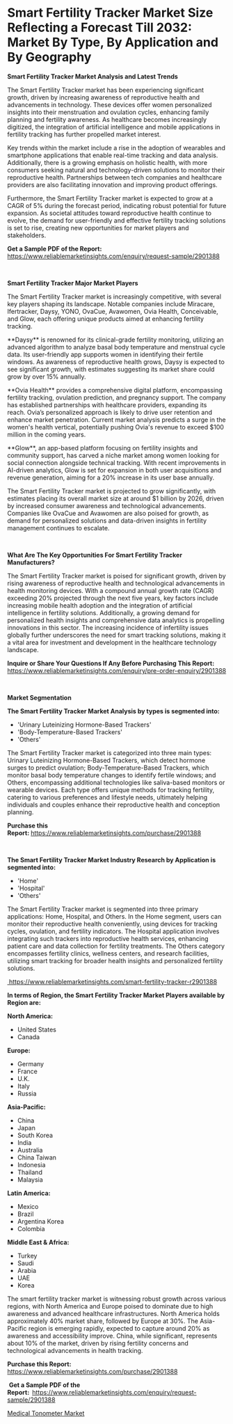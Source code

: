 <p><h1>Smart Fertility Tracker Market Size Reflecting a Forecast Till 2032: Market By Type, By Application and By Geography</h1></p><p><strong>Smart Fertility Tracker Market Analysis and Latest Trends</strong></p>
<p><p>The Smart Fertility Tracker market has been experiencing significant growth, driven by increasing awareness of reproductive health and advancements in technology. These devices offer women personalized insights into their menstruation and ovulation cycles, enhancing family planning and fertility awareness. As healthcare becomes increasingly digitized, the integration of artificial intelligence and mobile applications in fertility tracking has further propelled market interest.</p><p>Key trends within the market include a rise in the adoption of wearables and smartphone applications that enable real-time tracking and data analysis. Additionally, there is a growing emphasis on holistic health, with more consumers seeking natural and technology-driven solutions to monitor their reproductive health. Partnerships between tech companies and healthcare providers are also facilitating innovation and improving product offerings.</p><p>Furthermore, the Smart Fertility Tracker market is expected to grow at a CAGR of 5% during the forecast period, indicating robust potential for future expansion. As societal attitudes toward reproductive health continue to evolve, the demand for user-friendly and effective fertility tracking solutions is set to rise, creating new opportunities for market players and stakeholders.</p></p>
<p><strong>Get a Sample PDF of the Report:&nbsp;</strong> <a href="https://www.reliablemarketinsights.com/enquiry/request-sample/2901388?utm_campaign=3064&utm_medium=2&utm_source=Github&utm_content=ia&utm_term=16032025&utm_id=smart-fertility-tracker">https://www.reliablemarketinsights.com/enquiry/request-sample/2901388</a></p>
<p>&nbsp;</p>
<p><strong>Smart Fertility Tracker Major Market Players</strong></p>
<p><p>The Smart Fertility Tracker market is increasingly competitive, with several key players shaping its landscape. Notable companies include Miracare, Ifertracker, Daysy, YONO, OvaCue, Avawomen, Ovia Health, Conceivable, and Glow, each offering unique products aimed at enhancing fertility tracking.</p><p>**Daysy** is renowned for its clinical-grade fertility monitoring, utilizing an advanced algorithm to analyze basal body temperature and menstrual cycle data. Its user-friendly app supports women in identifying their fertile windows. As awareness of reproductive health grows, Daysy is expected to see significant growth, with estimates suggesting its market share could grow by over 15% annually.</p><p>**Ovia Health** provides a comprehensive digital platform, encompassing fertility tracking, ovulation prediction, and pregnancy support. The company has established partnerships with healthcare providers, expanding its reach. Ovia’s personalized approach is likely to drive user retention and enhance market penetration. Current market analysis predicts a surge in the women's health vertical, potentially pushing Ovia's revenue to exceed $100 million in the coming years.</p><p>**Glow**, an app-based platform focusing on fertility insights and community support, has carved a niche market among women looking for social connection alongside technical tracking. With recent improvements in AI-driven analytics, Glow is set for expansion in both user acquisitions and revenue generation, aiming for a 20% increase in its user base annually.</p><p>The Smart Fertility Tracker market is projected to grow significantly, with estimates placing its overall market size at around $1 billion by 2026, driven by increased consumer awareness and technological advancements. Companies like OvaCue and Avawomen are also poised for growth, as demand for personalized solutions and data-driven insights in fertility management continues to escalate.</p></p>
<p>&nbsp;</p>
<p><strong>What Are The Key Opportunities For Smart Fertility Tracker Manufacturers?</strong></p>
<p><p>The Smart Fertility Tracker market is poised for significant growth, driven by rising awareness of reproductive health and technological advancements in health monitoring devices. With a compound annual growth rate (CAGR) exceeding 20% projected through the next five years, key factors include increasing mobile health adoption and the integration of artificial intelligence in fertility solutions. Additionally, a growing demand for personalized health insights and comprehensive data analytics is propelling innovations in this sector. The increasing incidence of infertility issues globally further underscores the need for smart tracking solutions, making it a vital area for investment and development in the healthcare technology landscape.</p></p>
<p><strong>Inquire or Share Your Questions If Any Before Purchasing This Report:</strong> <a href="https://www.reliablemarketinsights.com/enquiry/pre-order-enquiry/2901388?utm_campaign=3064&utm_medium=2&utm_source=Github&utm_content=ia&utm_term=16032025&utm_id=smart-fertility-tracker">https://www.reliablemarketinsights.com/enquiry/pre-order-enquiry/2901388</a></p>
<p>&nbsp;</p>
<p><strong>Market Segmentation</strong></p>
<p><strong>The Smart Fertility Tracker Market Analysis by types is segmented into:</strong></p>
<p><ul><li>'Urinary Luteinizing Hormone-Based Trackers'</li><li>'Body-Temperature-Based Trackers'</li><li>'Others'</li></ul></p>
<p><p>The Smart Fertility Tracker market is categorized into three main types: Urinary Luteinizing Hormone-Based Trackers, which detect hormone surges to predict ovulation; Body-Temperature-Based Trackers, which monitor basal body temperature changes to identify fertile windows; and Others, encompassing additional technologies like saliva-based monitors or wearable devices. Each type offers unique methods for tracking fertility, catering to various preferences and lifestyle needs, ultimately helping individuals and couples enhance their reproductive health and conception planning.</p></p>
<p><strong>Purchase this Report:&nbsp;</strong><a href="https://www.reliablemarketinsights.com/purchase/2901388?utm_campaign=3064&utm_medium=2&utm_source=Github&utm_content=ia&utm_term=16032025&utm_id=smart-fertility-tracker">https://www.reliablemarketinsights.com/purchase/2901388</a></p>
<p>&nbsp;</p>
<p><strong>The Smart Fertility Tracker Market Industry Research by Application is segmented into:</strong></p>
<p><ul><li>'Home'</li><li>'Hospital'</li><li>'Others'</li></ul></p>
<p><p>The Smart Fertility Tracker market is segmented into three primary applications: Home, Hospital, and Others. In the Home segment, users can monitor their reproductive health conveniently, using devices for tracking cycles, ovulation, and fertility indicators. The Hospital application involves integrating such trackers into reproductive health services, enhancing patient care and data collection for fertility treatments. The Others category encompasses fertility clinics, wellness centers, and research facilities, utilizing smart tracking for broader health insights and personalized fertility solutions.</p></p>
<p><a href="https://www.reliablemarketinsights.com/smart-fertility-tracker-r2901388?utm_campaign=3064&utm_medium=2&utm_source=Github&utm_content=ia&utm_term=16032025&utm_id=smart-fertility-tracker">&nbsp;https://www.reliablemarketinsights.com/smart-fertility-tracker-r2901388</a></p>
<p><strong>In terms of Region, the Smart Fertility Tracker Market Players available by Region are:</strong></p>
<p>
    <p> <strong> North America: </strong>
        <ul>
            <li>United States</li>
            <li>Canada</li>
        </ul>
        </p> 
    <p> <strong> Europe: </strong>
        <ul>
            <li>Germany</li>
            <li>France</li>
            <li>U.K.</li>
            <li>Italy</li>
            <li>Russia</li>
        </ul>
        </p> 
    <p> <strong> Asia-Pacific: </strong>
        <ul>
            <li>China</li>
            <li>Japan</li>
            <li>South Korea</li>
            <li>India</li>
            <li>Australia</li>
            <li>China Taiwan</li>
            <li>Indonesia</li>
            <li>Thailand</li>
            <li>Malaysia</li>
        </ul>
        </p> 
    <p> <strong> Latin America: </strong>
        <ul>
            <li>Mexico</li>
            <li>Brazil</li>
            <li>Argentina Korea</li>
            <li>Colombia</li>
        </ul>
        </p> 
    <p> <strong> Middle East & Africa: </strong>
        <ul>
            <li>Turkey</li>
            <li>Saudi</li>
            <li>Arabia</li>
            <li>UAE</li>
            <li>Korea</li>
        </ul>
    </p>
    </p>
<p><p>The smart fertility tracker market is witnessing robust growth across various regions, with North America and Europe poised to dominate due to high awareness and advanced healthcare infrastructures. North America holds approximately 40% market share, followed by Europe at 30%. The Asia-Pacific region is emerging rapidly, expected to capture around 20% as awareness and accessibility improve. China, while significant, represents about 10% of the market, driven by rising fertility concerns and technological advancements in health tracking.</p></p>
<p><strong>Purchase this Report: </strong><a href="https://www.reliablemarketinsights.com/purchase/2901388?utm_campaign=3064&utm_medium=2&utm_source=Github&utm_content=ia&utm_term=16032025&utm_id=smart-fertility-tracker">https://www.reliablemarketinsights.com/purchase/2901388</a></p>
<p>&nbsp;<strong>Get a Sample PDF of the Report:&nbsp;&nbsp;</strong><a href="https://www.reliablemarketinsights.com/enquiry/request-sample/2901388?utm_campaign=3064&utm_medium=2&utm_source=Github&utm_content=ia&utm_term=16032025&utm_id=smart-fertility-tracker">https://www.reliablemarketinsights.com/enquiry/request-sample/2901388</a></p>
<p><strong></strong></p>
<p><p><a href="https://github.com/rianttegang/Market-Research-Report-List-1/blob/main/medical-tonometer-market.md?utm_campaign=3064&utm_medium=2&utm_source=Github&utm_content=ia&utm_term=16032025&utm_id=smart-fertility-tracker">Medical Tonometer Market</a></p></p>